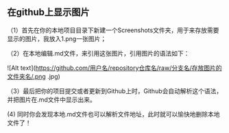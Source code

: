 ## 在github上显示图片

（1）首先在你的本地项目目录下新建一个Screenshots文件夹，用于来存放需要显示的图片，我放入1.png一张图片；

（2）在本地编辑.md文件，来引用这张图片，引用图片的语法如下：

![Alt text](https://github.com/用户名/repository仓库名/raw/分支名/存放图片的文件夹名/.png .jpg)

（3）最后把你的项目提交或者更新到Github上时，Github会自动解析这个语法，并把图片在.md文件中显示出来。

  (4)  同时你会发现本地.md文件也可以解析文件地址，此时就可以愉快地删除本地文件了！
